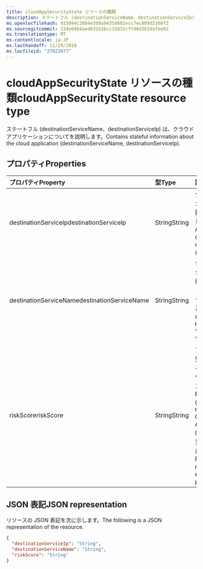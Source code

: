 ```yaml
---
title: cloudAppSecurityState リソースの種類
description: ステートフル (destinationServiceName、destinationServiceIp) は、クラウド アプリケーションについてを説明します。
ms.openlocfilehash: 915044c3084e3d9a9435d602ecc7ec809d2168f2
ms.sourcegitcommit: 334e84b4aed63162bcc31831cffd6d363dafee02
ms.translationtype: MT
ms.contentlocale: ja-JP
ms.lasthandoff: 11/29/2018
ms.locfileid: "27023977"
---
```

# <a name="cloudappsecuritystate-resource-type"></a><span data-ttu-id="10b79-103">cloudAppSecurityState リソースの種類</span><span class="sxs-lookup"><span data-stu-id="10b79-103">cloudAppSecurityState resource type</span></span>

<span data-ttu-id="10b79-104">ステートフル (destinationServiceName、destinationServiceIp) は、クラウド アプリケーションについてを説明します。</span><span class="sxs-lookup"><span data-stu-id="10b79-104">Contains stateful information about the cloud application (destinationServiceName, destinationServiceIp).</span></span>

## <a name="properties"></a><span data-ttu-id="10b79-105">プロパティ</span><span class="sxs-lookup"><span data-stu-id="10b79-105">Properties</span></span>

| <span data-ttu-id="10b79-106">プロパティ</span><span class="sxs-lookup"><span data-stu-id="10b79-106">Property</span></span>     | <span data-ttu-id="10b79-107">型</span><span class="sxs-lookup"><span data-stu-id="10b79-107">Type</span></span>        | <span data-ttu-id="10b79-108">説明</span><span class="sxs-lookup"><span data-stu-id="10b79-108">Description</span></span> |
|:-------------|:------------|:------------|
|<span data-ttu-id="10b79-109">destinationServiceIp</span><span class="sxs-lookup"><span data-stu-id="10b79-109">destinationServiceIp</span></span>|<span data-ttu-id="10b79-110">String</span><span class="sxs-lookup"><span data-stu-id="10b79-110">String</span></span>|<span data-ttu-id="10b79-111">クラウド アプリケーションやサービスへの接続の宛先の IP アドレス。</span><span class="sxs-lookup"><span data-stu-id="10b79-111">Destination IP Address of the connection to the cloud application/service.</span></span>|
|<span data-ttu-id="10b79-112">destinationServiceName</span><span class="sxs-lookup"><span data-stu-id="10b79-112">destinationServiceName</span></span>|<span data-ttu-id="10b79-113">String</span><span class="sxs-lookup"><span data-stu-id="10b79-113">String</span></span>|<span data-ttu-id="10b79-114">クラウド アプリケーションとサービスの名前 (たとえば「Salesforce」、「ドロップ ボックス」など)。</span><span class="sxs-lookup"><span data-stu-id="10b79-114">Cloud application/service name (for example "Salesforce", "DropBox", etc.).</span></span>|
|<span data-ttu-id="10b79-115">riskScore</span><span class="sxs-lookup"><span data-stu-id="10b79-115">riskScore</span></span>|<span data-ttu-id="10b79-116">String</span><span class="sxs-lookup"><span data-stu-id="10b79-116">String</span></span>|<span data-ttu-id="10b79-117">プロバイダーによって生成されると計算されるリスク スコア クラウド アプリケーションとサービスのです。</span><span class="sxs-lookup"><span data-stu-id="10b79-117">Provider-generated/calculated risk score of the Cloud Application/Service.</span></span> <span data-ttu-id="10b79-118">0 - 1 パーセントに相当する値の範囲をお勧めします。</span><span class="sxs-lookup"><span data-stu-id="10b79-118">Recommended value range of 0-1, which equates to a percentage.</span></span>|

## <a name="json-representation"></a><span data-ttu-id="10b79-119">JSON 表記</span><span class="sxs-lookup"><span data-stu-id="10b79-119">JSON representation</span></span>

<span data-ttu-id="10b79-120">リソースの JSON 表記を次に示します。</span><span class="sxs-lookup"><span data-stu-id="10b79-120">The following is a JSON representation of the resource.</span></span>

<!-- {
  "blockType": "resource",
  "optionalProperties": [

  ],
  "@odata.type": "microsoft.graph.cloudAppSecurityState"
}-->

```json
{
  "destinationServiceIp": "String",
  "destinationServiceName": "String",
  "riskScore": "String"
}

```

<!-- uuid: 8fcb5dbc-d5aa-4681-8e31-b001d5168d79
2015-10-25 14:57:30 UTC -->
<!-- {
  "type": "#page.annotation",
  "description": "cloudAppSecurityState resource",
  "keywords": "",
  "section": "documentation",
  "tocPath": ""
}-->
